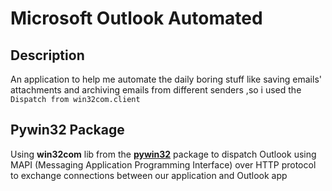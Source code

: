 # Microsoft Outlook Automated

## Description

An application to help me automate the daily boring stuff like saving emails' attachments and archiving emails
from different senders ,so i used the ```Dispatch from win32com.client```

## Pywin32 Package

Using **win32com** lib from the **[pywin32](https://pypi.org/project/pywin32/)** package to dispatch Outlook using MAPI (Messaging Application Programming Interface) over HTTP protocol to exchange connections between our application and Outlook app
